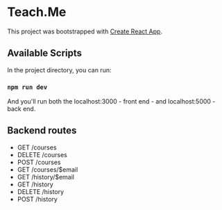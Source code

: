 # Teach.Me

This project was bootstrapped with [Create React App](https://github.com/facebook/create-react-app).

## Available Scripts

In the project directory, you can run:

### `npm run dev` 

And you'll run both the localhost:3000 - front end - and localhost:5000 - back end.

## Backend routes
- GET /courses
- DELETE /courses
- POST /courses
- GET /courses/$email
- GET /history/$email
- GET /history
- DELETE /history
- POST /history


